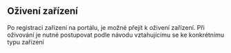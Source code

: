 ## Oživení zařízení

Po registraci zařízení na portálu, je možné přejít k oživení zařízení. Při oživování je nutné postupovat podle návodu vztahujícímu se ke konkrétnímu typu zařízení

